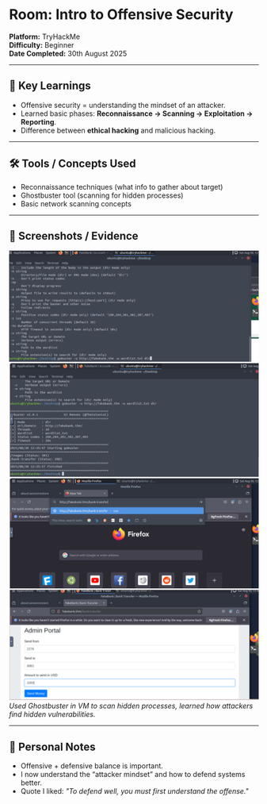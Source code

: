 # Room: Intro to Offensive Security
**Platform:** TryHackMe  
**Difficulty:** Beginner  
**Date Completed:** 30th August 2025  

---

## 🔑 Key Learnings
- Offensive security = understanding the mindset of an attacker.  
- Learned basic phases: **Reconnaissance → Scanning → Exploitation → Reporting**.  
- Difference between **ethical hacking** and malicious hacking.  

---

## 🛠 Tools / Concepts Used
- Reconnaissance techniques (what info to gather about target)  
- Ghostbuster tool (scanning for hidden processes)  
- Basic network scanning concepts  

---

## 📌 Screenshots / Evidence
![Ghostbuster Scan](images/ghostbuster1.png)
![Ghostbuster Scan](images/ghostbuster2.png)
![Ghostbuster Scan](images/ghostbuster3.png)
![Ghostbuster Scan](images/ghostbuster4.png)
*Used Ghostbuster in VM to scan hidden processes, learned how attackers find hidden vulnerabilities.*

---

## 📝 Personal Notes
- Offensive + defensive balance is important.  
- I now understand the “attacker mindset” and how to defend systems better.  
- Quote I liked: *"To defend well, you must first understand the offense."*